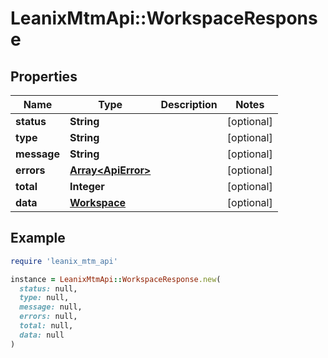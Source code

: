 # LeanixMtmApi::WorkspaceResponse

## Properties

| Name | Type | Description | Notes |
| ---- | ---- | ----------- | ----- |
| **status** | **String** |  | [optional] |
| **type** | **String** |  | [optional] |
| **message** | **String** |  | [optional] |
| **errors** | [**Array&lt;ApiError&gt;**](ApiError.md) |  | [optional] |
| **total** | **Integer** |  | [optional] |
| **data** | [**Workspace**](Workspace.md) |  | [optional] |

## Example

```ruby
require 'leanix_mtm_api'

instance = LeanixMtmApi::WorkspaceResponse.new(
  status: null,
  type: null,
  message: null,
  errors: null,
  total: null,
  data: null
)
```

